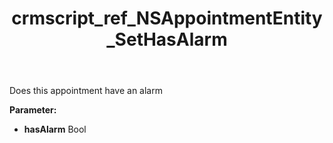 ﻿---
title: crmscript_ref_NSAppointmentEntity_SetHasAlarm
description: NSAppointmentEntity.SetHasAlarm(Bool hasAlarm)
intellisense: NSAppointmentEntity.SetHasAlarm
keywords: NSAppointmentEntity, GetHasAlarm
so.topic: reference
---

Does this appointment have an alarm

**Parameter:** 
 - **hasAlarm** Bool

